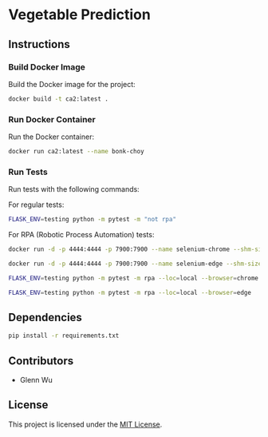 # Vegetable Prediction

## Instructions

### Build Docker Image
Build the Docker image for the project:

```bash
docker build -t ca2:latest .
```

### Run Docker Container
Run the Docker container:

```bash
docker run ca2:latest --name bonk-choy
```

### Run Tests
Run tests with the following commands:

For regular tests:

```bash
FLASK_ENV=testing python -m pytest -m "not rpa"
```

For RPA (Robotic Process Automation) tests:

```bash
docker run -d -p 4444:4444 -p 7900:7900 --name selenium-chrome --shm-size=2g selenium/standalone-chrome
```

```bash
docker run -d -p 4444:4444 -p 7900:7900 --name selenium-edge --shm-size=2g selenium/standalone-edge
```

<!-- ```bash
docker run -d -p 4444:4444 -p 7900:7900 --name selenium-firefox --shm-size=2g selenium/standalone-firefox
``` -->

```bash
FLASK_ENV=testing python -m pytest -m rpa --loc=local --browser=chrome
```

```bash
FLASK_ENV=testing python -m pytest -m rpa --loc=local --browser=edge
```

<!-- ```bash
FLASK_ENV=testing python -m pytest -m rpa --loc=local --browser=firefox
``` -->

## Dependencies

```bash
pip install -r requirements.txt
```

## Contributors

- Glenn Wu

## License

This project is licensed under the [MIT License](LICENSE).